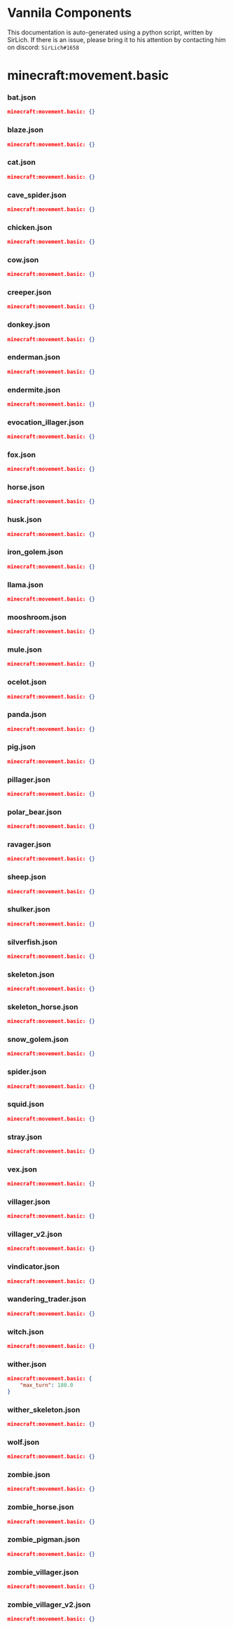 # Vannila Components
This documentation is auto-generated using a python script, written by SirLich. If there is an issue, please bring it to his attention by contacting him on discord: `SirLich#1658`

# minecraft:movement.basic
### bat.json
```JSON
minecraft:movement.basic: {}
```

### blaze.json
```JSON
minecraft:movement.basic: {}
```

### cat.json
```JSON
minecraft:movement.basic: {}
```

### cave_spider.json
```JSON
minecraft:movement.basic: {}
```

### chicken.json
```JSON
minecraft:movement.basic: {}
```

### cow.json
```JSON
minecraft:movement.basic: {}
```

### creeper.json
```JSON
minecraft:movement.basic: {}
```

### donkey.json
```JSON
minecraft:movement.basic: {}
```

### enderman.json
```JSON
minecraft:movement.basic: {}
```

### endermite.json
```JSON
minecraft:movement.basic: {}
```

### evocation_illager.json
```JSON
minecraft:movement.basic: {}
```

### fox.json
```JSON
minecraft:movement.basic: {}
```

### horse.json
```JSON
minecraft:movement.basic: {}
```

### husk.json
```JSON
minecraft:movement.basic: {}
```

### iron_golem.json
```JSON
minecraft:movement.basic: {}
```

### llama.json
```JSON
minecraft:movement.basic: {}
```

### mooshroom.json
```JSON
minecraft:movement.basic: {}
```

### mule.json
```JSON
minecraft:movement.basic: {}
```

### ocelot.json
```JSON
minecraft:movement.basic: {}
```

### panda.json
```JSON
minecraft:movement.basic: {}
```

### pig.json
```JSON
minecraft:movement.basic: {}
```

### pillager.json
```JSON
minecraft:movement.basic: {}
```

### polar_bear.json
```JSON
minecraft:movement.basic: {}
```

### ravager.json
```JSON
minecraft:movement.basic: {}
```

### sheep.json
```JSON
minecraft:movement.basic: {}
```

### shulker.json
```JSON
minecraft:movement.basic: {}
```

### silverfish.json
```JSON
minecraft:movement.basic: {}
```

### skeleton.json
```JSON
minecraft:movement.basic: {}
```

### skeleton_horse.json
```JSON
minecraft:movement.basic: {}
```

### snow_golem.json
```JSON
minecraft:movement.basic: {}
```

### spider.json
```JSON
minecraft:movement.basic: {}
```

### squid.json
```JSON
minecraft:movement.basic: {}
```

### stray.json
```JSON
minecraft:movement.basic: {}
```

### vex.json
```JSON
minecraft:movement.basic: {}
```

### villager.json
```JSON
minecraft:movement.basic: {}
```

### villager_v2.json
```JSON
minecraft:movement.basic: {}
```

### vindicator.json
```JSON
minecraft:movement.basic: {}
```

### wandering_trader.json
```JSON
minecraft:movement.basic: {}
```

### witch.json
```JSON
minecraft:movement.basic: {}
```

### wither.json
```JSON
minecraft:movement.basic: {
    "max_turn": 180.0
}
```

### wither_skeleton.json
```JSON
minecraft:movement.basic: {}
```

### wolf.json
```JSON
minecraft:movement.basic: {}
```

### zombie.json
```JSON
minecraft:movement.basic: {}
```

### zombie_horse.json
```JSON
minecraft:movement.basic: {}
```

### zombie_pigman.json
```JSON
minecraft:movement.basic: {}
```

### zombie_villager.json
```JSON
minecraft:movement.basic: {}
```

### zombie_villager_v2.json
```JSON
minecraft:movement.basic: {}
```

